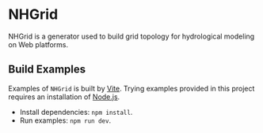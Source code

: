 # NHGrid
NHGrid is a generator used to build grid topology for hydrological modeling on Web platforms.

## Build Examples
Examples of `NHGrid` is built by [Vite](https://vitejs.dev/). Trying examples provided in this project
requires an installation of [Node.js](https://nodejs.org/en/).

- Install dependencies: `npm install`.
- Run examples: `npm run dev`.

